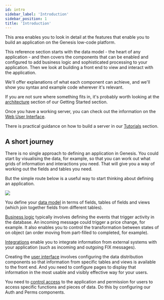 ```yaml
---
id: intro
sidebar_label: 'Introduction'
sidebar_position: 1
title: 'Introduction'
---
```


This area enables you to look in detail at the features that enable you to build an application on the Genesis low-code platform. 

This reference section starts with the data model - the heart of any application - and then covers the components that can be enabled and configured to add business logic and sophisticated processing to your application. Then we look at building a front end to view and interact with the application.

We'll offer explanations of what each component can achieve, and we'll show you syntax and example code wherever it's relevant.

If you are not sure where something fits in, it's probably worth looking at the [architecture](/getting-started/what-is-the-genesis-low-code-platform/) section of our Getting Started section.

Once you have a working server, you can check out the information on the [Web User Interface](/creating-applications/defining-your-application/user-interface/front-end-basics/front-end-basics).

There is practical guidance on how to build a server in our [Tutorials](/tutorials/building-an-application/intro/) section.

## A short journey
There is no single approach to defining an application in Genesis. You could start by visualising the data, for example, so that you can work out what grids of information and interactions you need. That will give you a way of working out the fields and tables you need.

But the simple route below is a useful way to start thinking about defining an application. 

![](/img/short-journey.png)

You define your [data model](/creating-applications/defining-your-application/data-model/data-model-overview/) in terms of fields, tables of fields and views (which join together fields from different tables).

[Business logic](/creating-applications/defining-your-application/business-logic/business-logic/) typically involves defining the events that trigger activity in the database. An incoming message could trigger a price change, for example. It also enables you to control the transformation between states of on object (an order moving from part-filled to completed, for example).

[Integrations](/creating-applications/defining-your-application/integrations/integration-overview/) enable you to integrate information from external systems with your application (such as incoming and outgoing FIX messages).

Creating the [user interface](/creating-applications/defining-your-application/user-interface/ui-overview/) involves configuring the data distribution components so that information from specific tables and views is available to the front end. And you need to configure pages to display that information in the most usable and visibly effective way for your users.

You need to [control access](/creating-applications/defining-your-application/access-control/access-overview/) to the application and permission for users to access specific functions and pieces of data. Do this by configuring our Auth and Perms components.

